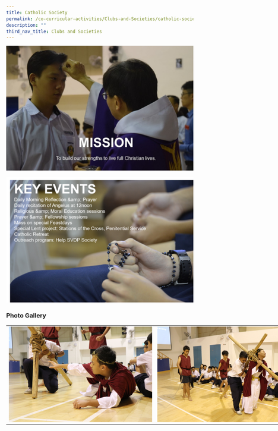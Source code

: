 ```yaml
---
title: Catholic Society
permalink: /co-curricular-activities/Clubs-and-Societies/catholic-society/
description: ""
third_nav_title: Clubs and Societies
---
```

![](/images/cs1.jpeg)

![](/images/cs4.png)


### Photo Gallery

<table style="undefined;table-layout: fixed; width: 800px">
<colgroup>
<col style="width: 400px">
<col style="width: 400px">
</colgroup>
<tbody>
  <tr>
    <td><img src="/images/cs5-min.jpeg"></td>
    <td><img src="/images/cs6-min.jpeg"></td>
	</tr>
</tbody>
</table>